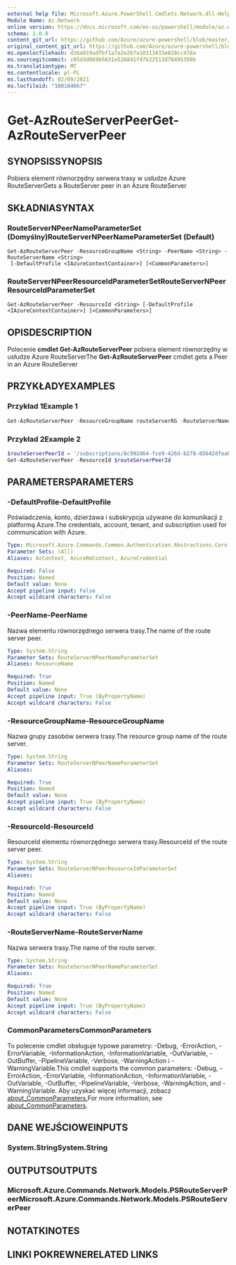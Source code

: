 ```yaml
---
external help file: Microsoft.Azure.PowerShell.Cmdlets.Network.dll-Help.xml
Module Name: Az.Network
online version: https://docs.microsoft.com/en-us/powershell/module/az.network/get-azrouteserverpeer
schema: 2.0.0
content_git_url: https://github.com/Azure/azure-powershell/blob/master/src/Network/Network/help/Get-AzRouteServerPeer.md
original_content_git_url: https://github.com/Azure/azure-powershell/blob/master/src/Network/Network/help/Get-AzRouteServerPeer.md
ms.openlocfilehash: d36a919adfbf1a7a2e2b7a10313433e820cc478a
ms.sourcegitcommit: c05d3d669b5631e526841f47b22513d78495350b
ms.translationtype: MT
ms.contentlocale: pl-PL
ms.lasthandoff: 02/09/2021
ms.locfileid: "100184667"
---
```

# <span data-ttu-id="bfd8e-101">Get-AzRouteServerPeer</span><span class="sxs-lookup"><span data-stu-id="bfd8e-101">Get-AzRouteServerPeer</span></span>

## <span data-ttu-id="bfd8e-102">SYNOPSIS</span><span class="sxs-lookup"><span data-stu-id="bfd8e-102">SYNOPSIS</span></span>
<span data-ttu-id="bfd8e-103">Pobiera element równorzędny serwera trasy w usłudze Azure RouteServer</span><span class="sxs-lookup"><span data-stu-id="bfd8e-103">Gets a RouteServer peer in an Azure RouteServer</span></span>

## <span data-ttu-id="bfd8e-104">SKŁADNIA</span><span class="sxs-lookup"><span data-stu-id="bfd8e-104">SYNTAX</span></span>

### <span data-ttu-id="bfd8e-105">RouteServerNPeerNameParameterSet (Domyślny)</span><span class="sxs-lookup"><span data-stu-id="bfd8e-105">RouteServerNPeerNameParameterSet (Default)</span></span>
```
Get-AzRouteServerPeer -ResourceGroupName <String> -PeerName <String> -RouteServerName <String>
 [-DefaultProfile <IAzureContextContainer>] [<CommonParameters>]
```

### <span data-ttu-id="bfd8e-106">RouteServerNPeerResourceIdParameterSet</span><span class="sxs-lookup"><span data-stu-id="bfd8e-106">RouteServerNPeerResourceIdParameterSet</span></span>
```
Get-AzRouteServerPeer -ResourceId <String> [-DefaultProfile <IAzureContextContainer>] [<CommonParameters>]
```

## <span data-ttu-id="bfd8e-107">OPIS</span><span class="sxs-lookup"><span data-stu-id="bfd8e-107">DESCRIPTION</span></span>
<span data-ttu-id="bfd8e-108">Polecenie **cmdlet Get-AzRouteServerPeer** pobiera element równorzędny w usłudze Azure RouteServer</span><span class="sxs-lookup"><span data-stu-id="bfd8e-108">The **Get-AzRouteServerPeer** cmdlet gets a Peer in an Azure RouteServer</span></span>

## <span data-ttu-id="bfd8e-109">PRZYKŁADY</span><span class="sxs-lookup"><span data-stu-id="bfd8e-109">EXAMPLES</span></span>

### <span data-ttu-id="bfd8e-110">Przykład 1</span><span class="sxs-lookup"><span data-stu-id="bfd8e-110">Example 1</span></span>
```powershell
Get-AzRouteServerPeer -ResourceGroupName routeServerRG -RouteServerName routeServer -PeerName peer
```

### <span data-ttu-id="bfd8e-111">Przykład 2</span><span class="sxs-lookup"><span data-stu-id="bfd8e-111">Example 2</span></span>
```powershell
$routeServerPeerId = '/subscriptions/8c992d64-fce9-426d-b278-85642dfeab03/resourceGroups/routeServerRG/providers/Microsoft.Network/virtualHubs/routeServer/bgpConnections/peer'
Get-AzRouteServerPeer -ResourceId $routeServerPeerId
```

## <span data-ttu-id="bfd8e-112">PARAMETERS</span><span class="sxs-lookup"><span data-stu-id="bfd8e-112">PARAMETERS</span></span>

### <span data-ttu-id="bfd8e-113">-DefaultProfile</span><span class="sxs-lookup"><span data-stu-id="bfd8e-113">-DefaultProfile</span></span>
<span data-ttu-id="bfd8e-114">Poświadczenia, konto, dzierżawa i subskrypcja używane do komunikacji z platformą Azure.</span><span class="sxs-lookup"><span data-stu-id="bfd8e-114">The credentials, account, tenant, and subscription used for communication with Azure.</span></span>

```yaml
Type: Microsoft.Azure.Commands.Common.Authentication.Abstractions.Core.IAzureContextContainer
Parameter Sets: (All)
Aliases: AzContext, AzureRmContext, AzureCredential

Required: False
Position: Named
Default value: None
Accept pipeline input: False
Accept wildcard characters: False
```

### <span data-ttu-id="bfd8e-115">-PeerName</span><span class="sxs-lookup"><span data-stu-id="bfd8e-115">-PeerName</span></span>
<span data-ttu-id="bfd8e-116">Nazwa elementu równorzędnego serwera trasy.</span><span class="sxs-lookup"><span data-stu-id="bfd8e-116">The name of the route server peer.</span></span>

```yaml
Type: System.String
Parameter Sets: RouteServerNPeerNameParameterSet
Aliases: ResourceName

Required: True
Position: Named
Default value: None
Accept pipeline input: True (ByPropertyName)
Accept wildcard characters: False
```

### <span data-ttu-id="bfd8e-117">-ResourceGroupName</span><span class="sxs-lookup"><span data-stu-id="bfd8e-117">-ResourceGroupName</span></span>
<span data-ttu-id="bfd8e-118">Nazwa grupy zasobów serwera trasy.</span><span class="sxs-lookup"><span data-stu-id="bfd8e-118">The resource group name of the route server.</span></span>

```yaml
Type: System.String
Parameter Sets: RouteServerNPeerNameParameterSet
Aliases:

Required: True
Position: Named
Default value: None
Accept pipeline input: True (ByPropertyName)
Accept wildcard characters: False
```

### <span data-ttu-id="bfd8e-119">-ResourceId</span><span class="sxs-lookup"><span data-stu-id="bfd8e-119">-ResourceId</span></span>
<span data-ttu-id="bfd8e-120">ResourceId elementu równorzędnego serwera trasy.</span><span class="sxs-lookup"><span data-stu-id="bfd8e-120">ResourceId of the route server peer.</span></span>

```yaml
Type: System.String
Parameter Sets: RouteServerNPeerResourceIdParameterSet
Aliases:

Required: True
Position: Named
Default value: None
Accept pipeline input: True (ByPropertyName)
Accept wildcard characters: False
```

### <span data-ttu-id="bfd8e-121">-RouteServerName</span><span class="sxs-lookup"><span data-stu-id="bfd8e-121">-RouteServerName</span></span>
<span data-ttu-id="bfd8e-122">Nazwa serwera trasy.</span><span class="sxs-lookup"><span data-stu-id="bfd8e-122">The name of the route server.</span></span>

```yaml
Type: System.String
Parameter Sets: RouteServerNPeerNameParameterSet
Aliases:

Required: True
Position: Named
Default value: None
Accept pipeline input: True (ByPropertyName)
Accept wildcard characters: False
```

### <span data-ttu-id="bfd8e-123">CommonParameters</span><span class="sxs-lookup"><span data-stu-id="bfd8e-123">CommonParameters</span></span>
<span data-ttu-id="bfd8e-124">To polecenie cmdlet obsługuje typowe parametry: -Debug, -ErrorAction, -ErrorVariable, -InformationAction, -InformationVariable, -OutVariable, -OutBuffer, -PipelineVariable, -Verbose, -WarningAction i -WarningVariable.</span><span class="sxs-lookup"><span data-stu-id="bfd8e-124">This cmdlet supports the common parameters: -Debug, -ErrorAction, -ErrorVariable, -InformationAction, -InformationVariable, -OutVariable, -OutBuffer, -PipelineVariable, -Verbose, -WarningAction, and -WarningVariable.</span></span> <span data-ttu-id="bfd8e-125">Aby uzyskać więcej informacji, zobacz [about_CommonParameters.](http://go.microsoft.com/fwlink/?LinkID=113216)</span><span class="sxs-lookup"><span data-stu-id="bfd8e-125">For more information, see [about_CommonParameters](http://go.microsoft.com/fwlink/?LinkID=113216).</span></span>

## <span data-ttu-id="bfd8e-126">DANE WEJŚCIOWE</span><span class="sxs-lookup"><span data-stu-id="bfd8e-126">INPUTS</span></span>

### <span data-ttu-id="bfd8e-127">System.String</span><span class="sxs-lookup"><span data-stu-id="bfd8e-127">System.String</span></span>

## <span data-ttu-id="bfd8e-128">OUTPUTS</span><span class="sxs-lookup"><span data-stu-id="bfd8e-128">OUTPUTS</span></span>

### <span data-ttu-id="bfd8e-129">Microsoft.Azure.Commands.Network.Models.PSRouteServerPeer</span><span class="sxs-lookup"><span data-stu-id="bfd8e-129">Microsoft.Azure.Commands.Network.Models.PSRouteServerPeer</span></span>

## <span data-ttu-id="bfd8e-130">NOTATKI</span><span class="sxs-lookup"><span data-stu-id="bfd8e-130">NOTES</span></span>

## <span data-ttu-id="bfd8e-131">LINKI POKREWNE</span><span class="sxs-lookup"><span data-stu-id="bfd8e-131">RELATED LINKS</span></span>
